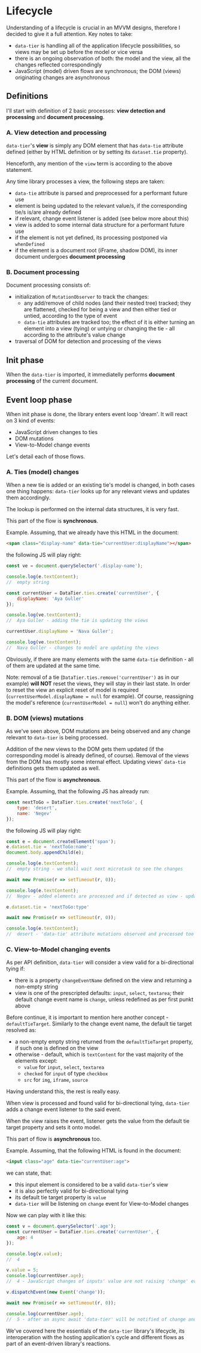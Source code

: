 # Lifecycle

Understanding of a lifecycle is crucial in an MVVM designs, therefore I decided to give it a full attention.
Key notes to take:
- `data-tier` is handling all of the application lifecycle possibilities, so views may be set up before the model or vice versa
- there is an ongoing observation of both: the model and the view, all the changes reflected correspondingly
- JavaScript (model) driven flows are synchronous; the DOM (views) originating changes are asynchronous

## Definitions

I'll start with definition of 2 basic processes: __view detection and processing__ and __document processing__.

### A. View detection and processing
`data-tier`'s __view__ is simply any DOM element that has `data-tie` attribute defined (either by HTML definition or by setting its `dataset.tie` property).

Henceforth, any mention of the `view` term is according to the above statement.

Any time library processes a view, the following steps are taken:
- `data-tie` attribute is parsed and preprocessed for a performant future use
- element is being updated to the relevant value/s, if the corresponding tie/s is/are already defined
- if relevant, change event listener is added (see below more about this)
- view is added to some internal data structure for a performant future use
- if the element is not yet defined, its processing postponed via `whenDefined`
- if the element is a document root (iFrame, shadow DOM), its inner document undergoes __document processing__

### B. Document processing
Document processing consists of:
- initialization of `MutationObserver` to track the changes:
	- any add/remove of child nodes (and their nested tree) tracked; they are flattened, checked for being a view and then either tied or untied, according to the type of event
	- `data-tie` attributes are tracked too; the effect of it is either turning an element into a view (tying) or untying or changing the tie - all according to the attribute's value change
- traversal of DOM for detection and processing of the views

## Init phase

When the `data-tier` is imported, it immediatelly performs __document processing__ of the current document.

## Event loop phase

When init phase is done, the library enters event loop 'dream'. It will react on 3 kind of events:
- JavaScript driven changes to ties
- DOM mutations
- View-to-Model change events

Let's detail each of those flows.

### A. Ties (model) changes

When a new tie is added or an existing tie's model is changed, in both cases one thing happens: `data-tier` looks up for any relevant views and updates them accordingly.

The lookup is performed on the internal data structures, it is very fast.

This part of the flow is __synchronous__.

Example. Assuming, that we already have this HTML in the document:
```html
<span class="display-name" data-tie="currentUser:displayName"></span>
```
the following JS will play right:
```javascript
const ve = document.querySelector('.display-name');

console.log(e.textContent);
//	empty string

const currentUser = DataTier.ties.create('currentUser', {
	displayName: 'Aya Guller'
});

console.log(ve.textContent);
//	Aya Guller - adding the tie is updating the views

currentUser.displayName = 'Nava Guller';

console.log(ve.textContent);
//	Nava Guller - changes to model are updating the views
```

Obviously, if there are many elements with the same `data-tie` definition - all of them are updated at the same time.

Note: removal of a tie (`DataTier.ties.remove('currentUser')` as in our example) __will NOT__ reset the views, they will stay in their last state. In order to reset the view an explicit reset of model is required (`currentUserModel.displayName = null` for example). Of course, reassigning the model's reference (`currentUserModel = null`) won't do anything either.

### B. DOM (views) mutations

As we've seen above, DOM mutations are being observed and any change relevant to `data-tier` is being processed.

Addition of the new views to the DOM gets them updated (if the corresponding model is already defined, of course). Removal of the views from the DOM has mostly some internal effect. Updating views' `data-tie` definitions gets them updated as well.

This part of the flow is __asynchronous__.

Example. Assuming, that the following JS has already run:
```javascript
const nextToGo = DataTier.ties.create('nextToGo', {
	type: 'desert',
	name: 'Negev'
});
```
the following JS will play right:
```javascript
const e = document.createElement('span');
e.dataset.tie = 'nextToGo:name';
document.body.appendChild(e);

console.log(e.textContent);
//	empty string - we shall wait next microtask to see the changes

await new Promise(r => setTimeout(r, 0));

console.log(e.textContent);
//	Negev - added elements are processed and if detected as view - updated

e.dataset.tie = 'nextToGo:type'

await new Promise(r => setTimeout(r, 0));

console.log(e.textContent);
//	desert - 'data-tie' attribute mutations observed and processed too
```

### C. View-to-Model changing events

As per API definition, `data-tier` will consider a view valid for a bi-directional tying if:
- there is a property `changeEventName` defined on the view and returning a non-empty string
- view is one of the prescripted defaults: `input`, `select`, `textarea`; their default change event name is `change`, unless redefined as per first punkt above

Before continue, it is important to mention here another concept - `defaultTieTarget`. Similarly to the change event name, the default tie target resolved as:
- a non-empty empty string returned from the `defaultTieTarget` property, if such one is defined on the view
- otherwise - default, which is `textContent` for the vast majority of the elements except:
	- `value` for `input`, `select`, `textarea`
	- `checked`	for `input` of type `checkbox`
	- `src` for `img`, `iframe`, `source`

Having understand this, the rest is really easy.

When view is processed and found valid for bi-directional tying, `data-tier` adds a change event listener to the said event.

When the view raises the event, listener gets the value from the default tie target property and sets it onto model.

This part of flow is __asynchronous__ too.

Example. Assuming, that the following HTML is found in the document:
```html
<input class="age" data-tie="currentUser:age">
```
we can state, that:
- this input element is considered to be a valid `data-tier`'s view
- it is also perfectly valid for bi-directional tying
- its default tie target property is `value`
- `data-tier` will be listening on `change` event for View-to-Model changes

Now we can play with it like this:
```javascript
const v = document.querySelector('.age');
const currentUser = DataTier.ties.create('currentUser', {
	age: 4
});

console.log(v.value);
//	4

v.value = 5;
console.log(currentUser.age);
//	4 - JavaScript changes of inputs' value are not raising 'change' event natively

v.dispatchEvent(new Event('change'));

await new Promise(r => setTimeout(r, 0));

console.log(currentUser.age);
//	5 - after an async await 'data-tier' will be notified of change and reflect the new value in the model
```

We've covered here the essentials of the `data-tier` library's lifecycle, its interoperation with the hosting application's cycle and different flows as part of an event-driven library's reactions.